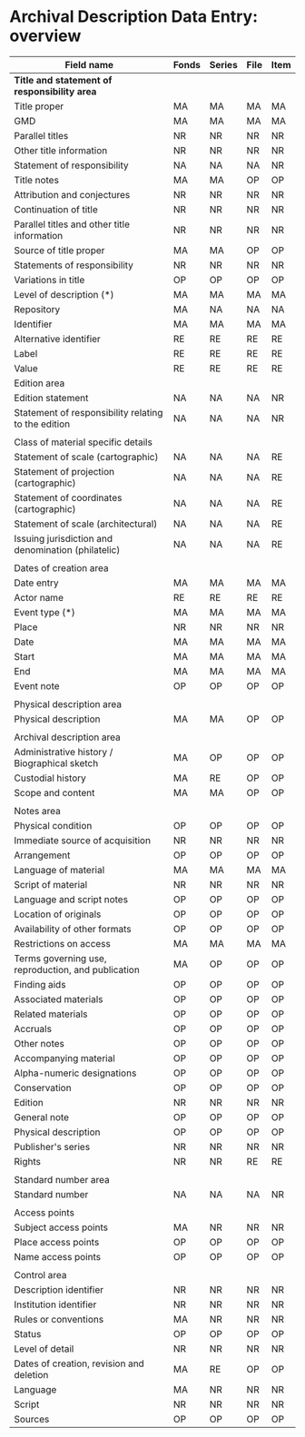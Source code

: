 # Archival Description Data Entry: overview

| Field name 	| Fonds 	| Series 	| File 	| Item 	|
|---	|---	|---	|---	|---	|
| **Title and   statement of responsibility area** 	|
| Title proper 	| MA 	| MA 	| MA 	| MA 	|
| GMD 	| MA 	| MA 	| MA 	| MA 	|
| Parallel titles 	| NR 	| NR 	| NR 	| NR 	|
| Other title information 	| NR 	| NR 	| NR 	| NR 	|
| Statement of responsibility 	| NA 	| NA 	| NA 	| NR 	|
| Title notes 	| MA 	| MA 	| OP 	| OP 	|
| Attribution and conjectures 	| NR 	| NR 	| NR 	| NR 	|
| Continuation of title 	| NR 	| NR 	| NR 	| NR 	|
| Parallel titles and other title information 	| NR 	| NR 	| NR 	| NR 	|
| Source of title proper 	| MA 	| MA 	| OP 	| OP 	|
| Statements of responsibility 	| NR 	| NR 	| NR 	| NR 	|
| Variations in title 	| OP 	| OP 	| OP 	| OP 	|
| Level of description (*) 	| MA 	| MA 	| MA 	| MA 	|
| Repository 	| MA 	| NA 	| NA 	| NA 	|
| Identifier 	| MA 	| MA 	| MA 	| MA 	|
| Alternative identifier 	| RE 	| RE 	| RE 	| RE 	|
| Label 	| RE 	| RE 	| RE 	| RE 	|
| Value 	| RE 	| RE 	| RE 	| RE 	|
| Edition area 	|  	|  	|  	|  	|
| Edition statement 	| NA 	| NA 	| NA 	| NR 	|
| Statement of responsibility relating to the edition 	| NA 	| NA 	| NA 	| NR 	|
|  	|  	|  	|  	|  	|
| Class of   material specific details 	|  	|  	|  	|  	|
| Statement of scale (cartographic) 	| NA 	| NA 	| NA 	| RE 	|
| Statement of projection (cartographic) 	| NA 	| NA 	| NA 	| RE 	|
| Statement of coordinates (cartographic) 	| NA 	| NA 	| NA 	| RE 	|
| Statement of scale (architectural) 	| NA 	| NA 	| NA 	| RE 	|
| Issuing   jurisdiction and denomination (philatelic) 	| NA 	| NA 	| NA 	| RE 	|
|  	|  	|  	|  	|  	|
| Dates of creation area 	|  	|  	|  	|  	|
| Date entry 	| MA 	| MA 	| MA 	| MA 	|
| Actor name 	| RE 	| RE 	| RE 	| RE 	|
| Event type (*) 	| MA 	| MA 	| MA 	| MA 	|
| Place 	| NR 	| NR 	| NR 	| NR 	|
| Date 	| MA 	| MA 	| MA 	| MA 	|
| Start 	| MA 	| MA 	| MA 	| MA 	|
| End 	| MA 	| MA 	| MA 	| MA 	|
| Event note 	| OP 	| OP 	| OP 	| OP 	|
|  	|  	|  	|  	|  	|
| Physical   description area 	|  	|  	|  	|  	|
| Physical description 	| MA 	| MA 	| OP 	| OP 	|
|  	|  	|  	|  	|  	|
| Archival   description area 	|  	|  	|  	|  	|
| Administrative history / Biographical   sketch 	| MA 	| OP 	| OP 	| OP 	|
| Custodial history 	| MA 	| RE 	| OP 	| OP 	|
| Scope and content 	| MA 	| MA 	| OP 	| OP 	|
|  	|  	|  	|  	|  	|
| Notes area 	|  	|  	|  	|  	|
| Physical condition 	| OP 	| OP 	| OP 	| OP 	|
| Immediate source of acquisition 	| NR 	| NR 	| NR 	| NR 	|
| Arrangement 	| OP 	| OP 	| OP 	| OP 	|
| Language of material 	| MA 	| MA 	| MA 	| MA 	|
| Script of material 	| NR 	| NR 	| NR 	| NR 	|
| Language and script notes 	| OP 	| OP 	| OP 	| OP 	|
| Location of originals 	| OP 	| OP 	| OP 	| OP 	|
| Availability of other formats 	| OP 	| OP 	| OP 	| OP 	|
| Restrictions on access 	| MA 	| MA 	| MA 	| MA 	|
| Terms governing use, reproduction, and   publication 	| MA 	| OP 	| OP 	| OP 	|
| Finding aids 	| OP 	| OP 	| OP 	| OP 	|
| Associated materials 	| OP 	| OP 	| OP 	| OP 	|
| Related materials 	| OP 	| OP 	| OP 	| OP 	|
| Accruals 	| OP 	| OP 	| OP 	| OP 	|
| Other notes 	| OP 	| OP 	| OP 	| OP 	|
| Accompanying material 	| OP 	| OP 	| OP 	| OP 	|
| Alpha-numeric designations 	| OP 	| OP 	| OP 	| OP 	|
| Conservation 	| OP 	| OP 	| OP 	| OP 	|
| Edition 	| NR 	| NR 	| NR 	| NR 	|
| General note 	| OP 	| OP 	| OP 	| OP 	|
| Physical description 	| OP 	| OP 	| OP 	| OP 	|
| Publisher's series 	| NR 	| NR 	| NR 	| NR 	|
| Rights 	| NR 	| NR 	| RE 	| RE 	|
|  	|  	|  	|  	|  	|
| Standard   number area 	|  	|  	|  	|  	|
| Standard number 	| NA 	| NA 	| NA 	| NR 	|
|  	|  	|  	|  	|  	|
| Access points 	|  	|  	|  	|  	|
| Subject access points 	| MA 	| NR 	| NR 	| NR 	|
| Place access points 	| OP 	| OP 	| OP 	| OP 	|
| Name access points 	| OP 	| OP 	| OP 	| OP 	|
|  	|  	|  	|  	|  	|
| Control area 	|  	|  	|  	|  	|
| Description identifier 	| NR 	| NR 	| NR 	| NR 	|
| Institution identifier 	| NR 	| NR 	| NR 	| NR 	|
| Rules or conventions 	| MA 	| NR 	| NR 	| NR 	|
| Status 	| OP 	| OP 	| OP 	| OP 	|
| Level of detail 	| NR 	| NR 	| NR 	| NR 	|
| Dates of creation, revision and deletion 	| MA 	| RE 	| OP 	| OP 	|
| Language 	| MA 	| NR 	| NR 	| NR 	|
| Script 	| NR 	| NR 	| NR 	| NR 	|
| Sources 	| OP 	| OP 	| OP 	| OP 	|
